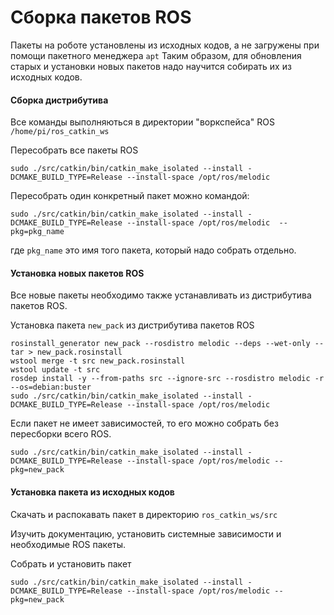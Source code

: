 # Сборка пакетов ROS

Пакеты на роботе установлены из исходных кодов, а не загружены при помощи пакетного менеджера `apt` Таким образом, для обновления старых и установки новых пакетов надо научится собирать их из исходных кодов.

#### Сборка дистрибутива

Все команды выполняються в директории "воркспейса" ROS `/home/pi/ros_catkin_ws`

Пересобрать все пакеты ROS

```text
sudo ./src/catkin/bin/catkin_make_isolated --install -DCMAKE_BUILD_TYPE=Release --install-space /opt/ros/melodic
```

Пересобрать один конкретный пакет можно командой: 

```text
sudo ./src/catkin/bin/catkin_make_isolated --install -DCMAKE_BUILD_TYPE=Release --install-space /opt/ros/melodic  --pkg=pkg_name
```

где  `pkg_name` это имя того пакета, который надо собрать отдельно.

#### Установка новых пакетов ROS

Все новые пакеты необходимо также устанавливать из дистрибутива пакетов ROS. 

Установка пакета `new_pack` из дистрибутива пакетов ROS

```text
rosinstall_generator new_pack --rosdistro melodic --deps --wet-only --tar > new_pack.rosinstall
wstool merge -t src new_pack.rosinstall
wstool update -t src
rosdep install -y --from-paths src --ignore-src --rosdistro melodic -r --os=debian:buster
sudo ./src/catkin/bin/catkin_make_isolated --install -DCMAKE_BUILD_TYPE=Release --install-space /opt/ros/melodic
```

Если пакет не имеет зависимостей, то его можно собрать без пересборки всего ROS.

```text
sudo ./src/catkin/bin/catkin_make_isolated --install -DCMAKE_BUILD_TYPE=Release --install-space /opt/ros/melodic --pkg=new_pack
```

#### Установка пакета из исходных кодов

Скачать и распокавать пакет в директорию `ros_catkin_ws/src`

Изучить документацию, установить системные зависимости и необходимые ROS пакеты.

Собрать и установить пакет

```text
sudo ./src/catkin/bin/catkin_make_isolated --install -DCMAKE_BUILD_TYPE=Release --install-space /opt/ros/melodic --pkg=new_pack
```



